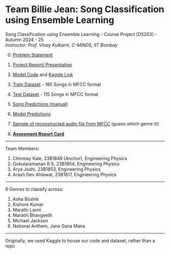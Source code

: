 # Team Billie Jean: Song Classification using Ensemble Learning
Song Classification using Ensemble Learning - Course Project [DS203] - Autumn 2024 - 25 <br>
_Instructor: Prof. Vinay Kulkarni, C-MiNDS, IIT Bombay_

0. [Problem Statement](E7-DS203-2024-S1-Project.pdf)
1. [Project Report/ Presentation](https://github.com/ramanan849/Billie_Jean_Song_Classification/blob/a0708c2cb76231c432ebd1b6212fbb8f47ea8833/Billie%20Jean_DS203_final%20(1).pdf)
2. [Model Code](E7-23B1854_source-code.ipynb) and [Kaggle Link](https://www.kaggle.com/code/gokularamanan/billiejean-final-ds203)
3. [Train Dataset](https://iitbacin-my.sharepoint.com/:f:/g/personal/gokul_ramanan_iitb_ac_in/EqWt7dMPfnRDhp5UN2y6uPwBQK06ZzVg28vaqZBOFEtRSA?e=5Wnt9H) - 180 Songs in MFCC format
4. [Test Dataset](https://iitbacin-my.sharepoint.com/:u:/g/personal/gokul_ramanan_iitb_ac_in/EZcz7xneRhZDnfqoBTayUT4B5tY9ts2OthJcN5Pyq8PGzw?e=VoWdDC) - 115 Songs in MFCC format
5. [Song Predictions (manual)](https://docs.google.com/spreadsheets/d/11E85fL6itdAxA37ArHm91HsEt5B1scq_YT8_Auf4vn0/edit?usp=sharing) 
6. [Model Predictions](https://github.com/ramanan849/Billie_Jean_Song_Classification/blob/4a2e31a666f2aab1b28c1944421a4567780378a4/E7-23B1854-predictions_2024-11-08%2013_20_39.742064.csv)
7. [Sample of reconstructed audio file from MFCC](reconstructed_audio.wav) (guess which genre 🤓)
   
8. [**Assesment Report Card**](https://github.com/ramanan849/Billie_Jean_Song_Classification/blob/55c8cf3edc2c39bdd7b7b724506a7dc6bbf67c84/WM3%20IITB%20__%2023B1854-E7-feedback.txt.pdf)
***   
Team Members:
1. Chinmay Kale, 23B1849 (Anchor), Engineering Physics
2. Gokularamanan R S, 23B1854, Engineering Physics
3. Arya Joshi, 23B1853, Engineering Physics
4. Arash Dev Ahlawat, 23B1817, Engineering Physics
***
6 Genres to classify across:
1. Asha Boshle
2. Kishore Kumar
3. Marathi Lavni
4. Marathi Bhavgeeth
5. Michael Jackson
6. National Anthem, Jana Gana Mana
***
Originally, we used Kaggle to house our code and dataset, rather than a repo


